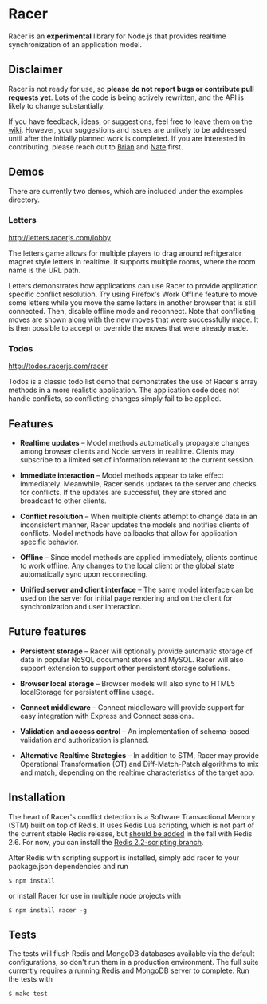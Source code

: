 # Racer

Racer is an **experimental** library for Node.js that provides realtime synchronization of an application model.

## Disclaimer

Racer is not ready for use, so **please do not report bugs or contribute pull requests yet**. Lots of the code is being actively rewritten, and the API is likely to change substantially.

If you have feedback, ideas, or suggestions, feel free to leave them on the [wiki](https://github.com/codeparty/racer/wiki). However, your suggestions and issues are unlikely to be addressed until after the initially planned work is completed. If you are interested in contributing, please reach out to [Brian](https://github.com/bnoguchi) and [Nate](https://github.com/nateps) first.

## Demos

There are currently two demos, which are included under the examples directory.

### Letters

http://letters.racerjs.com/lobby

The letters game allows for multiple players to drag around refrigerator magnet style letters in realtime. It supports multiple rooms, where the room name is the URL path.

Letters demonstrates how applications can use Racer to provide application specific conflict resolution. Try using Firefox's Work Offline feature to move some letters while you move the same letters in another browser that is still connected. Then, disable offline mode and reconnect. Note that conflicting moves are shown along with the new moves that were successfully made. It is then possible to accept or override the moves that were already made.

### Todos

http://todos.racerjs.com/racer

Todos is a classic todo list demo that demonstrates the use of Racer's array methods in a more realistic application. The application code does not handle conflicts, so conflicting changes simply fail to be applied.

## Features

  * **Realtime updates** &ndash; Model methods automatically propagate changes among browser clients and Node servers in realtime. Clients may subscribe to a limited set of information relevant to the current session.

  * **Immediate interaction** &ndash; Model methods appear to take effect immediately. Meanwhile, Racer sends updates to the server and checks for conflicts. If the updates are successful, they are stored and broadcast to other clients.

  * **Conflict resolution** &ndash; When multiple clients attempt to change data in an inconsistent manner, Racer updates the models and notifies clients of conflicts. Model methods have callbacks that allow for application specific behavior.

  * **Offline** &ndash; Since model methods are applied immediately, clients continue to work offline. Any changes to the local client or the global state automatically sync upon reconnecting.

  * **Unified server and client interface** &ndash; The same model interface can be used on the server for initial page rendering and on the client for synchronization and user interaction.

## Future features

  * **Persistent storage** &ndash; Racer will optionally provide automatic storage of data in popular NoSQL document stores and MySQL. Racer will also support extension to support other persistent storage solutions.

  * **Browser local storage** &ndash; Browser models will also sync to HTML5 localStorage for persistent offline usage.

  * **Connect middleware** &ndash; Connect middleware will provide support for easy integration with Express and Connect sessions.

  * **Validation and access control** &ndash; An implementation of schema-based validation and authorization is planned.

  * **Alternative Realtime Strategies** &ndash; In addition to STM, Racer may provide Operational Transformation (OT) and Diff-Match-Patch algorithms to mix and match, depending on the realtime characteristics of the target app.

## Installation

The heart of Racer's conflict detection is a Software Transactional Memory (STM) built on top of Redis. It uses Redis Lua scripting, which is not part of the current stable Redis release, but [should be added](http://antirez.com/post/everything-about-redis-24) in the fall with Redis 2.6. For now, you can install the [Redis 2.2-scripting branch](https://github.com/antirez/redis/tree/2.2-scripting).

After Redis with scripting support is installed, simply add racer to your package.json dependencies and run

```
$ npm install
```

or install Racer for use in multiple node projects with

```
$ npm install racer -g
```

## Tests

The tests will flush Redis and MongoDB databases available via the default configurations, so don't run them in a production environment. The full suite currently requires a running Redis and MongoDB server to complete. Run the tests with

```
$ make test
```
